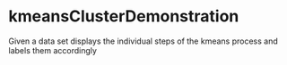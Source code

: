 # kmeansClusterDemonstration
Given a data set displays the individual steps of the kmeans process and labels them accordingly
